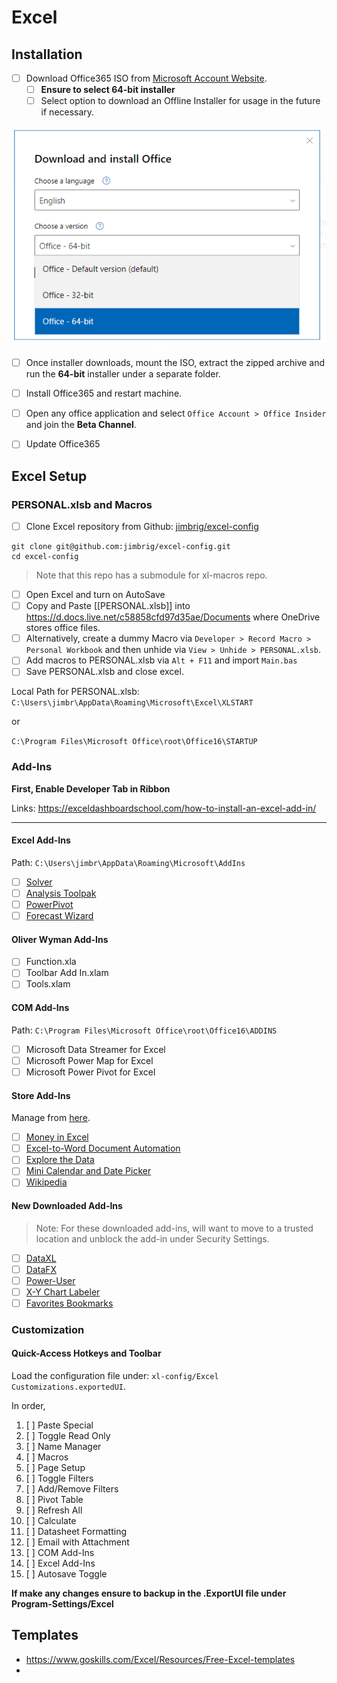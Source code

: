 # Excel

## Installation

- [ ] Download Office365 ISO from [Microsoft Account Website](https://account.microsoft.com/services/microsoft365/install).
	- [ ] **Ensure to select 64-bit installer**
	- [ ] Select option to download an Offline Installer for usage in the future if necessary.

![](office365-install.png)

- [ ] Once installer downloads, mount the ISO, extract the zipped archive and run the **64-bit** installer under a separate folder.
- [ ] Install Office365 and restart machine.
- [ ] Open any office application and select `Office Account > Office Insider` and join the **Beta Channel**.
- [ ] Update Office365


## Excel Setup

### PERSONAL.xlsb and Macros

- [ ] Clone Excel repository from Github: [jimbrig/excel-config](https://github.com/jimbrig/excel-config)

```
git clone git@github.com:jimbrig/excel-config.git
cd excel-config
```

> Note that this repo has a submodule for xl-macros repo.

- [ ] Open Excel and turn on AutoSave
- [ ] Copy and Paste [[PERSONAL.xlsb]] into <https://d.docs.live.net/c58858cfd97d35ae/Documents> where OneDrive stores office files.
- [ ] Alternatively, create a dummy Macro via `Developer > Record Macro > Personal Workbook` and then unhide via `View > Unhide > PERSONAL.xlsb`.
- [ ] Add macros to PERSONAL.xlsb via `Alt + F11` and import `Main.bas`
- [ ] Save PERSONAL.xlsb and close excel.

Local Path for PERSONAL.xlsb: `C:\Users\jimbr\AppData\Roaming\Microsoft\Excel\XLSTART`

or

`C:\Program Files\Microsoft Office\root\Office16\STARTUP`

### Add-Ins

**First, Enable Developer Tab in Ribbon**

Links: <https://exceldashboardschool.com/how-to-install-an-excel-add-in/>

***

#### Excel Add-Ins

Path: `C:\Users\jimbr\AppData\Roaming\Microsoft\AddIns`

- [ ] [Solver](https://support.microsoft.com/en-us/office/load-the-solver-add-in-in-excel-612926fc-d53b-46b4-872c-e24772f078ca?ui=en-us&rs=en-us&ad=us)
- [ ] [Analysis Toolpak](https://support.microsoft.com/en-us/office/load-the-analysis-toolpak-in-excel-6a63e598-cd6d-42e3-9317-6b40ba1a66b4?ui=en-us&rs=en-us&ad=us)
- [ ] [PowerPivot](https://support.microsoft.com/en-us/office/start-the-power-pivot-add-in-for-excel-a891a66d-36e3-43fc-81e8-fc4798f39ea8?ui=en-us&rs=en-us&ad=us)
- [ ] [Forecast Wizard](https://docs.microsoft.com/en-us/previous-versions/sql/sql-server-2016/dn282376(v=sql.130)?redirectedfrom=MSDN)

#### Oliver Wyman Add-Ins

- [ ] Function.xla
- [ ] Toolbar Add In.xlam
- [ ] Tools.xlam

#### COM Add-Ins

Path: `C:\Program Files\Microsoft Office\root\Office16\ADDINS`

- [ ] Microsoft Data Streamer for Excel
- [ ] Microsoft Power Map for Excel
- [ ] Microsoft Power Pivot for Excel

#### Store Add-Ins

Manage from [here](https://store.office.com/myapps.aspx?client=Win32_Excel&cv=16.0.0.0&pm=0&ClientSessionId=%7B55ADDD49-6FA7-4C23-8ACB-908CD167CC82%7D&lcid=1033&syslcid=1033&uilcid=1033&ui=en-US&rs=en-US&ad=US&fromAR=1&AuthType=1).

- [ ] [Money in Excel](https://appsource.microsoft.com/en-us/product/office/WA200001306?src=office&corrid=38c589f7-0b84-49d6-89c1-9b5723da1319&omexanonuid=74183fb0-30ac-4570-889c-d029b5dae844&referralurl=)
- [ ] [Excel-to-Word Document Automation](https://appsource.microsoft.com/en-us/product/office/WA104380955?src=office&corrid=3b378e68-74a2-49b6-ac87-b6d617c228a0&omexanonuid=6612e48a-a90d-4f50-9272-c47d209de3fa&referralurl=)
- [ ] [Explore the Data](https://appsource.microsoft.com/en-us/product/office/WA104379481?src=office&corrid=e766f2d7-4486-41cc-b86c-049c4d0a0aec&omexanonuid=b0f59df9-2f4d-436f-8aea-8962cfa5ad4e&referralurl=)
- [ ] [Mini Calendar and Date Picker](https://appsource.microsoft.com/en-us/product/office/WA102957665?src=office&corrid=bf2bf20a-3a85-4a99-a9c3-a673bd3859a1&omexanonuid=0000de10-1ae4-4ea8-b445-724ac8580732&referralurl=)
- [ ] [Wikipedia](https://appsource.microsoft.com/en-us/product/office/WA104099688?src=office&corrid=ea2ab40f-574a-4c86-9340-2be96f040846&omexanonuid=53bad5a4-2150-4019-b089-865c3a378cb7&referralurl=)

#### New Downloaded Add-Ins

> Note: For these downloaded add-ins, will want to move to a trusted location and unblock the add-in under Security Settings.

- [ ] [DataXL](https://exceldashboardschool.com/free-excel-add-ins-tools/)
- [ ] [DataFX](https://exceldashboardschool.com/free-excel-add-ins-tools/)
- [ ] [Power-User](https://www.powerusersoftwares.com/installation-instructions)
- [ ] [X-Y Chart Labeler](http://www.appspro.com/Utilities/ChartLabeler.htm)
- [ ] [Favorites Bookmarks](https://www.add-ins.com/favorite_bookmarks.htm)

### Customization

#### Quick-Access Hotkeys and Toolbar

Load the configuration file under: `xl-config/Excel Customizations.exportedUI`.

In order,

1. [ ] Paste Special
1. [ ] Toggle Read Only
1. [ ] Name Manager
1. [ ] Macros
1. [ ] Page Setup
1. [ ] Toggle Filters
1. [ ] Add/Remove Filters
1. [ ] Pivot Table
1. [ ] Refresh All
1. [ ] Calculate
1. [ ] Datasheet Formatting
1. [ ] Email with Attachment
1. [ ] COM Add-Ins
1. [ ] Excel Add-Ins
1. [ ] Autosave Toggle

**If make any changes ensure to backup in the .ExportUI file under Program-Settings/Excel**

## Templates

- <https://www.goskills.com/Excel/Resources/Free-Excel-templates>
- 
